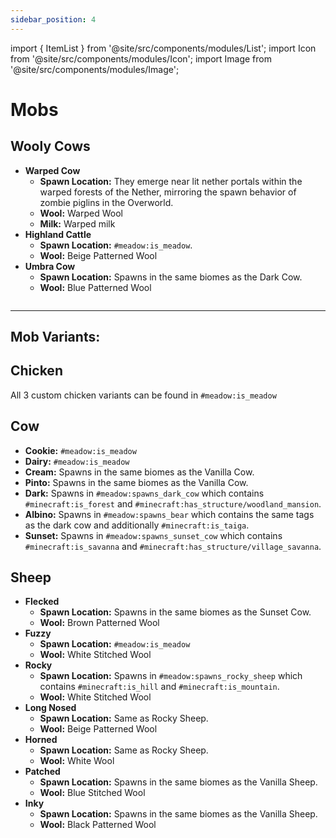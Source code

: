 ```yaml
---
sidebar_position: 4
---
```


import { ItemList } from '@site/src/components/modules/List';
import Icon from '@site/src/components/modules/Icon';
import Image from '@site/src/components/modules/Image';

# Mobs
## Wooly Cows
<Icon modId="meadow" imageId="wooly_cow_spawn_egg.png" description="Wooly cows can be sheared for uniquely patterned wool or milked for fresh milk. They naturally spawn in various variants: Umbra, Beige, and Warped." type="mob" />

* **Warped Cow**
  - **Spawn Location:** They emerge near lit nether portals within the warped forests of the Nether, mirroring the spawn behavior of zombie piglins in the Overworld.
  - **Wool:** Warped Wool
  - **Milk:** Warped milk
* **Highland Cattle**
  - **Spawn Location:** `#meadow:is_meadow`.
  - **Wool:** Beige Patterned Wool
* **Umbra Cow**
  - **Spawn Location:** Spawns in the same biomes as the Dark Cow.
  - **Wool:** Blue Patterned Wool


<Image modId="meadow" imageId="wooly_cows.png" align="center" />

***

## Mob Variants:

## Chicken
All 3 custom chicken variants can be found in ``#meadow:is_meadow``

## Cow

* **Cookie:** `#meadow:is_meadow`
* **Dairy:** `#meadow:is_meadow`
* **Cream:** Spawns in the same biomes as the Vanilla Cow.
* **Pinto:** Spawns in the same biomes as the Vanilla Cow.
* **Dark:** Spawns in `#meadow:spawns_dark_cow` which contains `#minecraft:is_forest` and `#minecraft:has_structure/woodland_mansion`.
* **Albino:** Spawns in `#meadow:spawns_bear` which contains the same tags as the dark cow and additionally `#minecraft:is_taiga`.
* **Sunset:** Spawns in `#meadow:spawns_sunset_cow` which contains `#minecraft:is_savanna` and `#minecraft:has_structure/village_savanna`.

## Sheep

* **Flecked**
    - **Spawn Location:** Spawns in the same biomes as the Sunset Cow.
    - **Wool:** Brown Patterned Wool
* **Fuzzy**
    - **Spawn Location:** `#meadow:is_meadow`
    - **Wool:** White Stitched Wool
* **Rocky**
    - **Spawn Location:** Spawns in `#meadow:spawns_rocky_sheep` which contains `#minecraft:is_hill` and `#minecraft:is_mountain`.
    - **Wool:** White Stitched Wool
* **Long Nosed**
    - **Spawn Location:** Same as Rocky Sheep.
    - **Wool:** Beige Patterned Wool
* **Horned**
    - **Spawn Location:** Same as Rocky Sheep.
    - **Wool:** White Wool
* **Patched**
    - **Spawn Location:** Spawns in the same biomes as the Vanilla Sheep.
    - **Wool:** Blue Stitched Wool
* **Inky**
    - **Spawn Location:** Spawns in the same biomes as the Vanilla Sheep.
    - **Wool:** Black Patterned Wool

